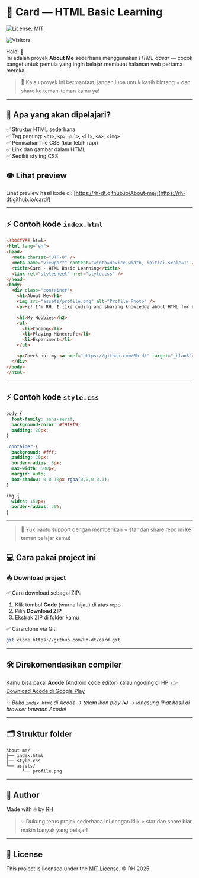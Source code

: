 # 🚀 Card — HTML Basic Learning

[![License: MIT](https://img.shields.io/badge/License-MIT-green.svg)](LICENSE)

![Visitors](https://visitor-badge.laobi.icu/badge?page_id=Rh-dt.card)

Halo! 👋  
Ini adalah proyek **About Me** sederhana menggunakan _HTML dasar_ — cocok banget untuk pemula yang ingin belajar membuat halaman web pertama mereka.

> 🌟 Kalau proyek ini bermanfaat, jangan lupa untuk kasih bintang ⭐ dan share ke teman-teman kamu ya!

---

## 📌 Apa yang akan dipelajari?
✅ Struktur HTML sederhana  
✅ Tag penting: `<h1>`, `<p>`, `<ul>`, `<li>`, `<a>`, `<img>`  
✅ Pemisahan file CSS (biar lebih rapi)  
✅ Link dan gambar dalam HTML  
✅ Sedikit styling CSS  

## 👁️ Lihat preview
Lihat preview hasil kode di: [https://rh-dt.github.io/About-me/](https://rh-dt.github.io/card/)

---

## ⚡ Contoh kode `index.html`
```html
<!DOCTYPE html>
<html lang="en">
<head>
  <meta charset="UTF-8" />
  <meta name="viewport" content="width=device-width, initial-scale=1" />
  <title>Card - HTML Basic Learning</title>
  <link rel="stylesheet" href="style.css" />
</head>
<body>
  <div class="container">
    <h1>About Me</h1>
    <img src="assets/profile.png" alt="Profile Photo" />
    <p>Hi! I'm RH. I like coding and sharing knowledge about HTML for beginners.</p>

    <h2>My Hobbies</h2>
    <ul>
      <li>Coding</li>
      <li>Playing Minecraft</li>
      <li>Experiment</li>
    </ul>

    <p>Check out my <a href="https://github.com/Rh-dt" target="_blank">GitHub Profile</a>!</p>
  </div>
</body>
</html>
````

---

## ⚡ Contoh kode `style.css`

```css
body {
  font-family: sans-serif;
  background-color: #f9f9f9;
  padding: 20px;
}

.container {
  background: #fff;
  padding: 20px;
  border-radius: 8px;
  max-width: 600px;
  margin: auto;
  box-shadow: 0 0 10px rgba(0,0,0,0.1);
}

img {
  width: 150px;
  border-radius: 50%;
}
```

---

> 🚀 Yuk bantu support dengan memberikan ⭐ star dan share repo ini ke teman belajar kamu!

## 💻 **Cara pakai project ini**

### 📥 Download project

✅ Cara download sebagai ZIP:

1. Klik tombol **Code** (warna hijau) di atas repo
2. Pilih **Download ZIP**
3. Ekstrak ZIP di folder kamu

✅ Cara clone via Git:

```bash
git clone https://github.com/Rh-dt/card.git
```

---

## 🛠 **Direkomendasikan compiler**

Kamu bisa pakai **Acode** (Android code editor) kalau ngoding di HP:
👉 [Download Acode di Google Play](https://play.google.com/store/apps/details?id=com.foxdebug.acodefree)

✨ *Buka `index.html` di Acode → tekan ikon play (▸) → langsung lihat hasil di browser bawaan Acode!*

---

## 🗂 Struktur folder

```
About-me/
├── index.html
├── style.css
└── assets/
      └── profile.png
```

---

## 👑 Author

Made with 🔥 by [RH](https://github.com/Rh-dt)

> 💡 Dukung terus projek sederhana ini dengan klik ⭐ star dan share biar makin banyak yang belajar!

---

## 📄 License

This project is licensed under the [MIT License](LICENSE). &copy; RH 2025
